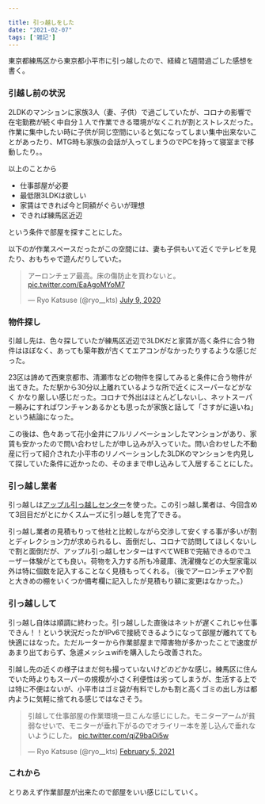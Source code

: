```yaml
---

title: 引っ越しをした
date: "2021-02-07"
tags: ['雑記']
---
```


東京都練馬区から東京都小平市に引っ越したので、経緯と1週間過ごした感想を書く。

### 引越し前の状況

2LDKのマンションに家族3人（妻、子供）で過ごしていたが、コロナの影響で在宅勤務が続く中自分１人で作業できる環境がなくこれが割とストレスだった。
作業に集中したい時に子供が同じ空間にいると気になってしまい集中出来ないことがあったり、MTG時も家族の会話が入ってしまうのでPCを持って寝室まで移動したり。。

以上のことから

- 仕事部屋が必要
- 最低限3LDKは欲しい
- 家賃はできれば今と同額がぐらいが理想
- できれば練馬区近辺

という条件で部屋を探すことにした。

以下のが作業スペースだったがこの空間には、妻も子供もいて近くでテレビを見たり、おもちゃで遊んだりしていた。

<blockquote class="twitter-tweet"><p lang="ja" dir="ltr">アーロンチェア最高。床の傷防止を買わないと。 <a href="https://t.co/EaAgoMYoM7">pic.twitter.com/EaAgoMYoM7</a></p>&mdash; Ryo Katsuse (@ryo__kts) <a href="https://twitter.com/ryo__kts/status/1281064673496821761?ref_src=twsrc%5Etfw">July 9, 2020</a></blockquote> <script async src="https://platform.twitter.com/widgets.js" charset="utf-8"></script>

### 物件探し

引越し先は、色々探していたが練馬区近辺で3LDKだと家賃が高く条件に合う物件はほぼなく、あっても築年数が古くてエアコンがなかったりするような感じだった。

23区は諦めて西東京都市、清瀬市などの物件を探してみると条件に合う物件が出てきた。ただ駅から30分以上離れているような所で近くにスーパーなどがなく
かなり厳しい感じだった。コロナで外出はほとんどしないし、ネットスーパー頼みにすればワンチャンあるかとも思ったが家族と話して「さすがに遠いね」という結論になった。

この後は、色々あって花小金井にフルリノベーションしたマンションがあり、家賃も安かったので問い合わせしたが申し込みが入っていた。問い合わせした不動産に行って紹介された小平市のリノベーションした3LDKのマンションを内見して探していた条件に近かったの、そのままで申し込みして入居することにした。

### 引っ越し業者

引っ越しは[アップル引っ越しセンター](https://apple-hikkoshi.jp/)を使った。この引っ越し業者は、今回含めて3回目だがとにかくスムーズに引っ越しを完了できる。

引っ越し業者の見積もりって他社と比較しながら交渉して安くする事が多いが割とディレクション力が求められるし、面倒だし、コロナで訪問してほしくないしで割と面倒だが、アップル引っ越しセンターはすべてWEBで完結できるのでユーザー体験がとても良い。荷物を入力する所も冷蔵庫、洗濯機などの大型家電以外は特に個数を記入することなく見積もってくれる。（後でアーロンチェアや割と大きめの棚をいくつか備考欄に記入したが見積もり額に変更はなかった。）

### 引っ越しして

引っ越し自体は順調に終わった。引っ越しした直後はネットが遅くこれじゃ仕事できん！！という状況だったがIPv6で接続できるようになって部屋が離れてても快適にはなった。ただルーターから作業部屋まで障害物が多かったことで速度があまり出ておらず、急遽メッシュwifiを購入したら改善された。

引越し先の近くの様子はまだ何も撮っていないけどのどかな感じ。練馬区に住んでいた時よりもスーパーの規模が小さく利便性は劣ってしまうが、生活する上では特に不便はないが、小平市はゴミ袋が有料でしかも割と高くゴミの出し方は都内ように気軽に捨てれる感じではなさそう。

<blockquote class="twitter-tweet"><p lang="ja" dir="ltr">引越して仕事部屋の作業環境一旦こんな感じにした。モニターアームが貧弱なせいで、モニターが垂れ下がるのでオライリー本を差し込んで垂れないようにした。 <a href="https://t.co/qjZ9baOi5w">pic.twitter.com/qjZ9baOi5w</a></p>&mdash; Ryo Katsuse (@ryo__kts) <a href="https://twitter.com/ryo__kts/status/1357613811990024196?ref_src=twsrc%5Etfw">February 5, 2021</a></blockquote> <script async src="https://platform.twitter.com/widgets.js" charset="utf-8"></script>

### これから

とりあえず作業部屋が出来たので部屋をいい感じにしていく。

